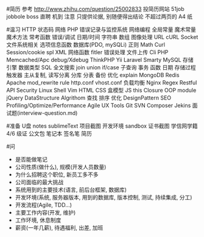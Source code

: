 #简历
参考
    http://www.zhihu.com/question/25002833
投简历网站
    51job
    jobbole
    boss 直聘
    机到
注意
    只提供论据, 别随便得出结论
    不超过两页的 A4 纸

#温习
HTTP
    状态码
网络
PHP
    错误记录与监控系统
    网络编程
    全局常量
    魔术常量
    魔术方法
    常考函数
        错误/调试
        日期/时间
        字符串
        数组
        图像处理
        URL
        cURL
        Socket
        文件系统相关
        选项信息函数
        数据库(PDO, mySQLi)
        正则
        Math
        Curl
        Session/cookie
        spl
        XML
        网络函数
        fitler
        错误处理
    文件上传
    Cli PHP
    Memcached/Apc
    debug/Xdebug
ThinkPHP
Yii
Laravel
Smarty
MySQL
    存储引擎
    数据类型
    SQL
        全文搜索
        join
        union
        if/case
        子查询
    事务
    函数
        日期
    存储过程
    触发器
    主从复制, 读写分离
    分库
    分表
    备份
    优化
    explain
MongoDB
Redis
Apache
    mod_rewrite rule
    http.conf
    vhost.conf
    负载均衡
Nginx
Regex
Restful API
Security
Linux
Shell
Vim
HTML
CSS
    盒模型
JS
    this
    Closure
    OOP
    module
jQuery
DataStructure
Algrithom
    查找
    排序
    优化
DesignPattern
SEO
Profiling/Optimize/Performance
Agile
UX
Tools
    Git
    SVN
    Composer
    Jekins
面试题(interview-question.md)

#准备
U盘
    notes
    sublimeText
    项目截图
    开发环境
    sandbox
    证书截图
        学信网学籍
        4/6 级证
公文包
笔记本
签名笔
简历

#问
- 是否能做笔记
- 公司性质(做什么), 规模(开发人员数量)
- 为什么招聘这个职位, 新员工多不多
- 公司面临的最大挑战
- 系统用到的主要技术(语言, 前后台框架, 数据库)
- 开发环境(系统, 服务器版本, 用到的数据库, 版本控制, 测试, 持续集成, 分工)
- 开发流程(Agile, TDD...)
- 主要工作内容(开发, 维护)
- 工作环境, 休息制度
- 薪资(一年几薪), 待遇福利, 出差, 加班
